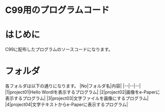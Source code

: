 # C99用のプログラムコード

# はじめに
C99に配布したプログラムのソースコードになります。

# フォルダ

各フォルダは以下の通りになります。
|No|フォルダ名|内容|
|--|--|--|
|1|project01|Hello Wordlを表示するプログラム|
|2|project02|画像をe-Paperに表示するプログラム|
|3|project03|文字ファイルを画像にするプログラム|
|4|project04|文字テキストからe-Paperに表示するプログラム|
